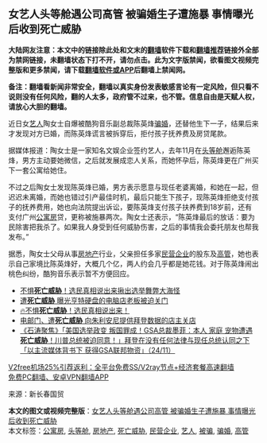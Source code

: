  <h2>女艺人头等舱遇公司高管 被骗婚生子遭施暴 事情曝光后收到死亡威胁</h2> <p class="notice"><b>大陆网友注意：本文中的链接除此处和文末的<a href="https://github.com/bannedbook/fanqiang" >翻墙</a>软件下载和<a href="https://github.com/killgcd/justmysocks/blob/master/README.md">翻墙推荐</a>链接外全部为禁网链接，未翻墙状态下打不开，请勿点击。此为文字版禁闻，欲看图文视频完整版和更多禁闻，请下载<a href="https://github.com/bannedbook/fanqiang">翻墙软件或APP</a>后翻墙上禁闻网。</p><p>备注：翻墙看新闻非常安全，翻墙以真实身份发表敏感言论有一定风险，但只看不说则没有任何风险，翻的人太多，政府管不过来，也不管。信息自由是天赋人权，请放心大胆的翻墙。</b></p>  <div class="entry"> <p>近日女<a href="https://www.bannedbook.org/bnews/tag/%e8%89%ba%e4%ba%ba/" class="st_tag internal_tag" rel="tag" title="标签 艺人 下的日志">艺人</a>陶女士自爆被酷狗音乐副总裁陈英烽<a href="https://www.bannedbook.org/bnews/tag/%E9%AA%97%E5%A9%9A/" class="st_tag internal_tag" rel="tag" title="标签 骗婚 下的日志">骗婚</a>，还替他生下一子，结果后来才发现对方已婚，而陈英烽谎言被拆穿后，拒付孩子抚养费及房贷尾款。</p> <p>据媒体报道：陶女士是一家知名文娱企业签约艺人，去年11月在<a href="https://www.bannedbook.org/bnews/tag/%E5%A4%B4%E7%AD%89%E8%88%B1/" class="st_tag internal_tag" rel="tag" title="标签 头等舱 下的日志">头等舱</a>邂逅陈英烽，男方主动要她微信，之后就发展成恋人关系，而她怀孕后，陈英烽更在广州买下一套公寓给她住。</p> <p>不过之后陶女士发现陈英烽已婚，男方表示愿意与现任老婆离婚，和她在一起，但迟迟未离婚，而她也错过引产最佳时机，最后只能生下孩子，现陈英烽拒绝支付孩子的抚养费用，她也向法院提出诉讼，要陈英烽支付孩子扶养费到18岁前，还有支付广州<a href="https://www.bannedbook.org/bnews/tag/%E5%85%AC%E5%AF%93%E6%88%BF/" class="st_tag internal_tag" rel="tag" title="标签 公寓房 下的日志">公寓房</a>贷，更称被施暴两次。陶女士还表示，“陈英烽最后的放话：要为民除害把我杀了。如果我人身受到任何威胁伤害，之后的事情我会委托朋友也帮我发布。”</p>  <p>据悉，陶女士父母从事<a href="https://www.bannedbook.org/bnews/tag/%e6%88%bf%e5%9c%b0%e4%ba%a7/" class="st_tag internal_tag" rel="tag" title="标签 房地产 下的日志">房地产</a>行业，父亲担任多家<a href="https://www.bannedbook.org/bnews/tag/%E6%B0%91%E8%90%A5%E4%BC%81%E4%B8%9A/" class="st_tag internal_tag" rel="tag" title="标签 民营企业 下的日志">民营企业</a>的股东及<a href="https://www.bannedbook.org/bnews/tag/%E9%AB%98%E7%AE%A1/" class="st_tag internal_tag" rel="tag" title="标签 高管 下的日志">高管</a>，她也表示自己家境比陈英烽好，大概几个亿，两人约会几乎都是她花钱。对于陈英烽闹出桃色纠纷，酷狗音乐表示暂不方便回应。</p> <ul class='op-related-articles' title='相关阅读'> <li><a href='https://www.bannedbook.org/bnews/taiwannews/20201127/1438067.html' target='_blank'>不惧<b>死亡威胁</b>！选民真相说出来揪出选举舞弊大海怪</a></li> <li><a href='https://www.bannedbook.org/bnews/comments/20201127/1437790.html' target='_blank'>遭<b>死亡威胁</b> 曝光亨特硬盘的电脑店老板被迫关门</a></li> <li><a href='https://www.bannedbook.org/bnews/taiwannews/20201126/1437466.html' target='_blank'>🔥不惧<b>死亡威胁</b>！选民真相说出来！</a></li> <li><a href='https://www.bannedbook.org/bnews/cnnews/20201126/1437357.html' target='_blank'>电邮门、遭<b>死亡威胁</b> 向朱利安尼提供拜登数据的店主关店</a></li> <li><a href='https://www.bannedbook.org/bnews/bannedvideo/20201125/1436487.html' target='_blank'>《石涛聚焦》「美国选举政变 叛国罪成！GSA总裁墨菲：本人 家庭 宠物遭遇<b>死亡威胁</b>！川普总统被迫同意！」拜登在没有任何法律与现任总统认同之下「以主流媒体背书下 获得GSA联邦物资」（24/11）</a></li> </ul> <p class="texttj"> <a href="https://github.com/bannedbook/fanqiang/wiki/V2ray%E6%9C%BA%E5%9C%BA" target="_blank">V2free机场25%引荐返利：全平台免费SS/V2ray节点+经济套餐高速翻墙</a><br/> <a href="https://github.com/bannedbook/fanqiang/wiki/%E7%A6%81%E9%97%BB%E7%BD%91%E5%AE%89%E5%8D%93%E7%BF%BB%E5%A2%99%E6%96%B0%E9%97%BBAPP" target="_blank">免费PC翻墙、安卓VPN翻墙APP</a></p><p> 来源：新长春国贸 </p><a name='sharetosocial'></a>       <div><b>本文的图文或视频完整版</b>：<a href='https://www.bannedbook.org/bnews/yule/20201203/1441345.html'>女艺人头等舱遇公司高管 被骗婚生子遭施暴 事情曝光后收到死亡威胁</a></div>  </div><!--END ENTRY--> <div class="postfooter"> <div>本文标签：<a href="https://www.bannedbook.org/bnews/tag/%E5%85%AC%E5%AF%93%E6%88%BF/" rel="tag">公寓房</a>, <a href="https://www.bannedbook.org/bnews/tag/%E5%A4%B4%E7%AD%89%E8%88%B1/" rel="tag">头等舱</a>, <a href="https://www.bannedbook.org/bnews/tag/%e6%88%bf%e5%9c%b0%e4%ba%a7/" rel="tag">房地产</a>, <a href="https://www.bannedbook.org/bnews/tag/%E6%AD%BB%E4%BA%A1%E5%A8%81%E8%83%81/" rel="tag">死亡威胁</a>, <a href="https://www.bannedbook.org/bnews/tag/%E6%B0%91%E8%90%A5%E4%BC%81%E4%B8%9A/" rel="tag">民营企业</a>, <a href="https://www.bannedbook.org/bnews/tag/%e8%89%ba%e4%ba%ba/" rel="tag">艺人</a>, <a href="https://www.bannedbook.org/bnews/tag/%E8%A2%AB%E9%AA%97/" rel="tag">被骗</a>, <a href="https://www.bannedbook.org/bnews/tag/%E9%AA%97%E5%A9%9A/" rel="tag">骗婚</a>, <a href="https://www.bannedbook.org/bnews/tag/%E9%AB%98%E7%AE%A1/" rel="tag">高管</a></div>  </div><!--END POSTFOOTER--> 